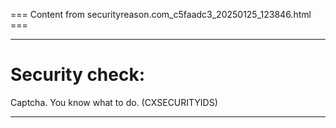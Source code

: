 === Content from securityreason.com_c5faadc3_20250125_123846.html ===


---

# Security check:

Captcha. You know what to do. (CXSECURITYIDS)

---


